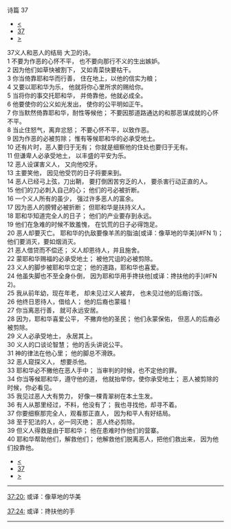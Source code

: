 ﻿





 诗篇 37




* [<](bible/PSA036.md)
* [37](bible/PSA.md)
* [>](bible/PSA038.md)



 
37义人和恶人的结局 大卫的诗。  
1 不要为作恶的心怀不平， 也不要向那行不义的生出嫉妒。  
2 因为他们如草快被割下， 又如青菜快要枯干。     
3 你当倚靠耶和华而行善， 住在地上，以他的信实为粮；  
4 又要以耶和华为乐， 他就将你心里所求的赐给你。     
5 当将你的事交托耶和华， 并倚靠他，他就必成全。  
6 他要使你的公义如光发出， 使你的公平明如正午。     
7 你当默然倚靠耶和华，耐性等候他； 不要因那道路通达的和那恶谋成就的心怀不平。     
8 当止住怒气，离弃忿怒； 不要心怀不平，以致作恶。  
9 因为作恶的必被剪除； 惟有等候耶和华的必承受地土。     
10 还有片时，恶人要归于无有； 你就是细察他的住处也要归于无有。  
11 但谦卑人必承受地土， 以丰盛的平安为乐。     
12 恶人设谋害义人， 又向他咬牙。  
13 主要笑他， 因见他受罚的日子将要来到。     
14 恶人已经弓上弦，刀出鞘， 要打倒困苦穷乏的人， 要杀害行动正直的人。  
15 他们的刀必刺入自己的心； 他们的弓必被折断。     
16 一个义人所有的虽少， 强过许多恶人的富余。  
17 因为恶人的膀臂必被折断； 但耶和华是扶持义人。     
18 耶和华知道完全人的日子； 他们的产业要存到永远。  
19 他们在急难的时候不致羞愧， 在饥荒的日子必得饱足。     
20 恶人却要灭亡。 耶和华的仇敌要像羊羔的脂油[或译：像草地的华美](#FN
1)； 他们要消灭，要如烟消灭。     
21 恶人借贷而不偿还； 义人却恩待人，并且施舍。  
22 蒙耶和华赐福的必承受地土； 被他咒诅的必被剪除。     
23 义人的脚步被耶和华立定； 他的道路，耶和华也喜爱。  
24 他虽失脚也不至全身仆倒， 因为耶和华用手搀扶他[或译：搀扶他的手](#FN
2)。     
25 我从前年幼，现在年老， 却未见过义人被弃， 也未见过他的后裔讨饭。  
26 他终日恩待人，借给人； 他的后裔也蒙福！     
27 你当离恶行善， 就可永远安居。  
28 因为，耶和华喜爱公平， 不撇弃他的圣民； 他们永蒙保佑， 但恶人的后裔必被剪除。  
29 义人必承受地土， 永居其上。     
30 义人的口谈论智慧； 他的舌头讲说公平。  
31 神的律法在他心里； 他的脚总不滑跌。     
32 恶人窥探义人， 想要杀他。  
33 耶和华必不撇他在恶人手中； 当审判的时候，也不定他的罪。     
34 你当等候耶和华，遵守他的道， 他就抬举你，使你承受地土； 恶人被剪除的时候，你必看见。     
35 我见过恶人大有势力， 好像一棵青翠树在本土生发。  
36 有人从那里经过，不料，他没有了； 我也寻找他，却寻不着。     
37 你要细察那完全人，观看那正直人， 因为和平人有好结局。  
38 至于犯法的人，必一同灭绝； 恶人终必剪除。     
39 但义人得救是由于耶和华； 他在患难时作他们的营寨。  
40 耶和华帮助他们，解救他们； 他解救他们脱离恶人，把他们救出来， 因为他们投靠他。 
* [<](bible/PSA036.md)
* [37](bible/PSA.md)
* [>](bible/PSA038.md)





---


[37:20:](#V20)
或译：像草地的华美


[37:24:](#V24)
或译：搀扶他的手




---









